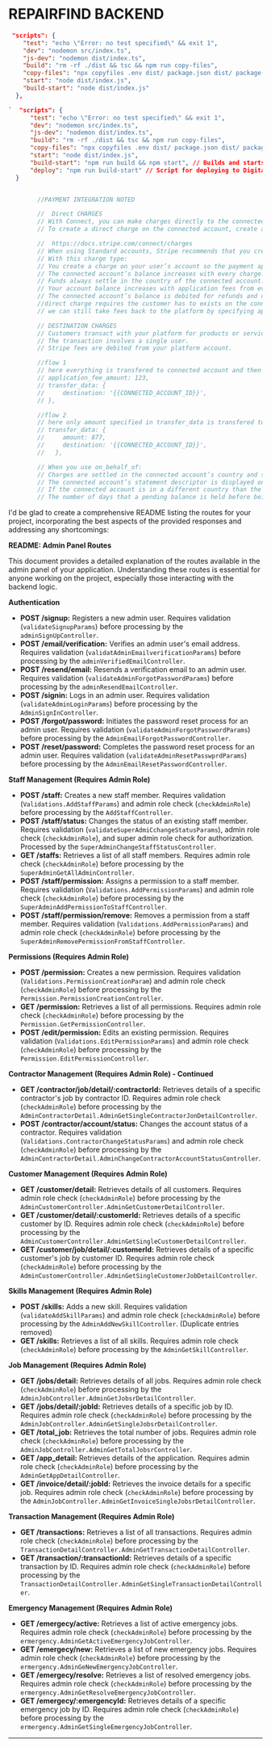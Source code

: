 # REPAIRFIND BACKEND


``` json
 "scripts": {
    "test": "echo \"Error: no test specified\" && exit 1",
    "dev": "nodemon src/index.ts",
    "js-dev": "nodemon dist/index.ts",
    "build": "rm -rf ./dist && tsc && npm run copy-files",
    "copy-files": "npx copyfiles .env dist/ package.json dist/ package-lock.json dist/ ecosystem.config.js dist/ command.js dist/",
    "start": "node dist/index.js",
    "build-start": "node dist/index.js"
  },
  ```

  ```json
`  "scripts": {
        "test": "echo \"Error: no test specified\" && exit 1",
        "dev": "nodemon src/index.ts",
        "js-dev": "nodemon dist/index.ts",
        "build": "rm -rf ./dist && tsc && npm run copy-files",
        "copy-files": "npx copyfiles .env dist/ package.json dist/ package-lock.json dist/ ecosystem.config.js dist/ command.js dist/",
        "start": "node dist/index.js",
        "build-start": "npm run build && npm start", // Builds and starts the application in production mode
        "deploy": "npm run build-start" // Script for deploying to DigitalOcean
    }
```



```js

        //PAYMENT INTEGRATION NOTED

        //  Direct CHARGES
        // With Connect, you can make charges directly to the connected account and take fees in the process.
        // To create a direct charge on the connected account, create a PaymentIntent object and add the Stripe-Account header with a value of the connected account ID:

        //  https://docs.stripe.com/connect/charges
        // When using Standard accounts, Stripe recommends that you create direct charges. Though uncommon, there are times when it’s appropriate to use direct charges on Express or Custom accounts.
        // With this charge type:
        // You create a charge on your user’s account so the payment appears as a charge on the connected account, not in your account balance.
        // The connected account’s balance increases with every charge.
        // Funds always settle in the country of the connected account.
        // Your account balance increases with application fees from every charge.
        // The connected account’s balance is debited for refunds and chargebacks.
        //direct charge requires the customer has to exists on the connected account platform -- consider cloning https://docs.stripe.com/connect/cloning-customers-across-accounts
        // we can still take fees back to the platform by specifying application_fee_amount: 123,

        // DESTINATION CHARGES
        // Customers transact with your platform for products or services provided by your connected account.
        // The transaction involves a single user.
        // Stripe fees are debited from your platform account.

        //flow 1
        // here everything is transfered to connected account and then application_fee_amount is wired back to platform
        // application_fee_amount: 123,
        // transfer_data: {
        //     destination: '{{CONNECTED_ACCOUNT_ID}}',
        // },

        //flow 2
        // here only amount specified in transfer_data is transfered to connected account
        // transfer_data: {
        //     amount: 877,
        //     destination: '{{CONNECTED_ACCOUNT_ID}}',
        //   },

        // When you use on_behalf_of:
        // Charges are settled in the connected account’s country and settlement currency.
        // The connected account’s statement descriptor is displayed on the customer’s credit card statement.
        // If the connected account is in a different country than the platform, the connected account’s address and phone number are displayed on the customer’s credit card statement.
        // The number of days that a pending balance is held before being paid out depends on the delay_days setting on the connected account.


```


I'd be glad to create a comprehensive README listing the routes for your project, incorporating the best aspects of the provided responses and addressing any shortcomings:

**README: Admin Panel Routes**

This document provides a detailed explanation of the routes available in the admin panel of your application. Understanding these routes is essential for anyone working on the project, especially those interacting with the backend logic.

**Authentication**

* **POST /signup:** Registers a new admin user. Requires validation (`validateSignupParams`) before processing by the `adminSignUpController`.
* **POST /email/verification:** Verifies an admin user's email address. Requires validation (`validatAdminEmailverificationParams`) before processing by the `adminVerifiedEmailController`.
* **POST /resend/email:** Resends a verification email to an admin user. Requires validation (`validateAdminForgotPasswordParams`) before processing by the `adminResendEmailController`.
* **POST /signin:** Logs in an admin user. Requires validation (`validateAdminLoginParams`) before processing by the `AdminSignInController`.
* **POST /forgot/password:** Initiates the password reset process for an admin user. Requires validation (`validateAdminForgotPasswordParams`) before processing by the `AdminEmailForgotPasswordController`.
* **POST /reset/password:** Completes the password reset process for an admin user. Requires validation (`validateAdminResetPasswprdParams`) before processing by the `AdminEmailResetPasswordController`.

**Staff Management (Requires Admin Role)**

* **POST /staff:** Creates a new staff member. Requires validation (`Validations.AddStaffParams`) and admin role check (`checkAdminRole`) before processing by the `AddStaffController`.
* **POST /staff/status:** Changes the status of an existing staff member. Requires validation (`validateSuperAdmiCchangeStatusParams`), admin role check (`checkAdminRole`), and super admin role check for authorization. Processed by the `SuperAdminChangeStaffStatusController`.
* **GET /staffs:** Retrieves a list of all staff members. Requires admin role check (`checkAdminRole`) before processing by the `SuperAdminGetAllAdminController`.
* **POST /staff/permission:** Assigns a permission to a staff member. Requires validation (`Validations.AddPermissionParams`) and admin role check (`checkAdminRole`) before processing by the `SuperAdminAddPermissionToStaffController`.
* **POST /staff/permission/remove:** Removes a permission from a staff member. Requires validation (`Validations.AddPermissionParams`) and admin role check (`checkAdminRole`) before processing by the `SuperAdminRemovePermissionFromStaffController`.

**Permissions (Requires Admin Role)**

* **POST /permission:** Creates a new permission. Requires validation (`Validations.PermissionCreationParam`) and admin role check (`checkAdminRole`) before processing by the `Permission.PermissionCreationController`.
* **GET /permission:** Retrieves a list of all permissions. Requires admin role check (`checkAdminRole`) before processing by the `Permission.GetPermissionController`.
* **POST /edit/permission:** Edits an existing permission. Requires validation (`Validations.EditPermissionParams`) and admin role check (`checkAdminRole`) before processing by the `Permission.EditPermissionController`.

**Contractor Management (Requires Admin Role) - Continued**

* **GET /contractor/job/detail/:contractorId:** Retrieves details of a specific contractor's job by contractor ID. Requires admin role check (`checkAdminRole`) before processing by the `AdminContractorDetail.AdminGetSingleContractorJonDetailController`.
* **POST /contractor/account/status:** Changes the account status of a contractor. Requires validation (`Validations.ContractorChangeStatusParams`) and admin role check (`checkAdminRole`) before processing by the `AdminContractorDetail.AdminChangeContractorAccountStatusController`.

**Customer Management (Requires Admin Role)**

* **GET /customer/detail:** Retrieves details of all customers. Requires admin role check (`checkAdminRole`) before processing by the `AdminCustomerController.AdminGetCustomerDetailController`.
* **GET /customer/detail/:customerId:** Retrieves details of a specific customer by ID. Requires admin role check (`checkAdminRole`) before processing by the `AdminCustomerController.AdminGetSingleCustomerDetailController`.
* **GET /customer/job/detail/:customerId:** Retrieves details of a specific customer's job by customer ID. Requires admin role check (`checkAdminRole`) before processing by the `AdminCustomerController.AdminGetSingleCustomerJobDetailController`.

**Skills Management (Requires Admin Role)**

* **POST /skills:** Adds a new skill. Requires validation (`validateAddSkillParams`) and admin role check (`checkAdminRole`) before processing by the `AdminAddNewSkillController`. (Duplicate entries removed)
* **GET /skills:** Retrieves a list of all skills. Requires admin role check (`checkAdminRole`) before processing by the `AdminGetSkillController`.

**Job Management (Requires Admin Role)**

* **GET /jobs/detail:** Retrieves details of all jobs. Requires admin role check (`checkAdminRole`) before processing by the `AdminJobController.AdminGetJobsrDetailController`.
* **GET /jobs/detail/:jobId:** Retrieves details of a specific job by ID. Requires admin role check (`checkAdminRole`) before processing by the `AdminJobController.AdminGetSingleJobsrDetailController`.
* **GET /total_job:** Retrieves the total number of jobs. Requires admin role check (`checkAdminRole`) before processing by the `AdminJobController.AdminGetTotalJobsrController`.
* **GET /app_detail:** Retrieves details of the application. Requires admin role check (`checkAdminRole`) before processing by the `AdminGetAppDetailController`.
* **GET /invoice/detail/:jobId:** Retrieves the invoice details for a specific job. Requires admin role check (`checkAdminRole`) before processing by the `AdminJobController.AdminGetInvoiceSingleJobsrDetailController`.

**Transaction Management (Requires Admin Role)**

* **GET /transactions:** Retrieves a list of all transactions. Requires admin role check (`checkAdminRole`) before processing by the `TransactionDetailController.AdminGetTransactionDetailController`.
* **GET /transaction/:transactionId:** Retrieves details of a specific transaction by ID. Requires admin role check (`checkAdminRole`) before processing by the `TransactionDetailController.AdminGetSingleTransactionDetailController`.

**Emergency Management (Requires Admin Role)**

* **GET /emergecy/active:** Retrieves a list of active emergency jobs. Requires admin role check (`checkAdminRole`) before processing by the `ermergency.AdminGetActiveEmergencyJobController`.
* **GET /emergecy/new:** Retrieves a list of new emergency jobs. Requires admin role check (`checkAdminRole`) before processing by the `ermergency.AdminGeNewEmergencyJobController`.
* **GET /emergecy/resolve:** Retrieves a list of resolved emergency jobs. Requires admin role check (`checkAdminRole`) before processing by the `ermergency.AdminGetResolveEmergencyJobController`.
* **GET /emergecy/:emergencyId:** Retrieves details of a specific emergency job by ID. Requires admin role check (`checkAdminRole`) before processing by the `ermergency.AdminGetSingleEmergencyJobController`.
* **